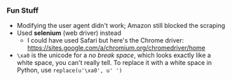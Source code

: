 ### Fun Stuff
* Modifying the user agent didn't work; Amazon still blocked the scraping
* Used **selenium** (web driver) instead
    * I could have used Safari but here's the Chrome driver: https://sites.google.com/a/chromium.org/chromedriver/home
* `\xa0` is the unicode for a _no break space_, which looks exactly like a white space, you can't really tell. To replace it with a white space in Python, use `replace(u'\xa0', u' ')`

